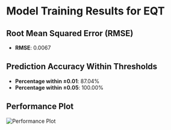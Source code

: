 # Model Training Results for EQT

## Root Mean Squared Error (RMSE)
- **RMSE**: 0.0067

## Prediction Accuracy Within Thresholds
- **Percentage within ±0.01**: 87.04%
- **Percentage within ±0.05**: 100.00%

## Performance Plot
![Performance Plot](../imgs/EQT.png)
